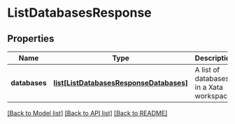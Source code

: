 # ListDatabasesResponse

## Properties
Name | Type | Description | Notes
------------ | ------------- | ------------- | -------------
**databases** | [**list[ListDatabasesResponseDatabases]**](ListDatabasesResponseDatabases.md) | A list of databases in a Xata workspace | [optional] 

[[Back to Model list]](../README.md#documentation-for-models) [[Back to API list]](../README.md#documentation-for-api-endpoints) [[Back to README]](../README.md)

